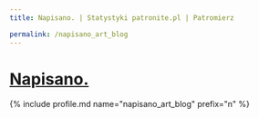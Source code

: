 ```yaml
---
title: Napisano. | Statystyki patronite.pl | Patromierz

permalink: /napisano_art_blog
---
```


# [Napisano.](https://patronite.pl/napisano_art_blog)

{% include profile.md name="napisano_art_blog" prefix="n" %}
